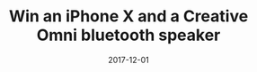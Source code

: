 ---
campaign-uuid: c-cc3f21c8-0b18-4973-b3ef-2ecceed93075
type: Competition
category: Technology
date: 2017-12-01
end-date: 2017-12-21
disable-form: false
is_promoted: true
has_entry_page: true
extra-css: ""

logo-left-title: "Creative"
logo-left-href: "https://uk.creative.com/p/speakers/creative-omni"
logo-left-image: "creative-logo.jpg"

title: "Win an iPhone X and a Creative Omni bluetooth speaker"

hero-header: "Win a 64GB iPhone X and a Creative Omni bluetooth speaker"
competition-description: "Get your best music anywhere, with the latest gadget from Apple, the iPhone X, and from the Creative, the Omni bluetooth speaker. One lucky winner will get the amazing prize of the NME AAA's launch competition. Join us and get a chance to win the most innovative phone in a generation! Complement it with Creative Omni, presented by Creative, the portable splash-proof smart speaker with Wi-Fi and Bluetooth connectivity."
hero-subheader: ""
terms-confirmation: >
   I agree to the competition <a href="../etc/nme_creative_terms.pdf"
   target="_blank">Terms &amp; Conditions</a> and to create an account with NME AAA.

banner-img: "creative-iphone-banner.jpg"

bg-image-hero: "creative-iphone-header-img.jpg"
bg-image-first: "creative-iphone-first-img.jpg"
bg-image-second: "creative-iphone-second-img.jpg"

extra-css: ""

section1-content: >
   <p><strong>iPhone X</strong></p>
   <p>"Our vision has always been to create an iPhone that is entirely screen. One so immersive the device itself disappears into the experience. And so intelligent it can respond to a tap, your voice, and even a glance. With iPhone X, that vision is now a reality. Say hello to the future."</p>
   <p>Say hello to the future.</p>
   
section2-content: >
   <p>The <a href="https://uk.creative.com/p/speakers/creative-omni" target="_blank"><strong>Creative Omni</strong></a> is a portable Multi-room smart speaker with Wi-Fi and Bluetooth connectivity.</p>
   <p>The inbuilt Wi-Fi connectivity lets you enjoy seamless and uninterrupted music streaming with Spotify Connect amongst a variety of online music streaming services. It is equipped with voice-enabled assistant, allowing you to tap and access Siri and Google Now via Bluetooth.</p>
   <p>This splash-proof speaker can accompany you everywhere — with Bluetooth connectivity and IPX4-certified outer shell, you will never be out of music!</p>
   
entry-title: Win a 64GB unlocked <span style="text-transform:lowercase">i</span>Phone X and a Creative Omni bluetooth speaker, with NME and Creative
entry-content: >
   <p>
    Enjoy one of the best phones ever-built, with a slick design, fantastic camera, and a world of beautiful apps. Listen to your music anywhere, with the Creative Omni speaker. Brought to you by NME and Creative, your destinations for the best of music.
   </p>
   <p>
    Enter the draw to win an iPhone X and Creative Omni by completing the form below before 23:59 on !end-date!.
   </p>
   
---